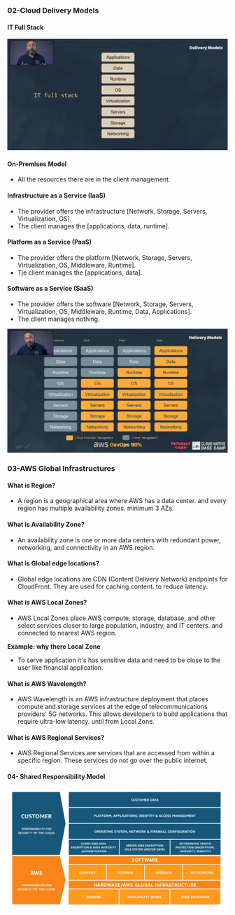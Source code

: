 ### 02-Cloud Delivery Models

#### IT Full Stack

<img src="./img/01.png">

#### On-Premises Model

- All the resources there are in the client management.

#### Infrastructure as a Service (IaaS)

- The provider offers the infrastructure [Network, Storage, Servers, Virtualization, OS].
- The client manages the [applications, data, runtime].

#### Platform as a Service (PaaS)

- The provider offers the platform [Network, Storage, Servers, Virtualization, OS, Middleware, Runtime].
- Tje client manages the [applications, data].

#### Software as a Service (SaaS)

- The provider offers the software [Network, Storage, Servers, Virtualization, OS, Middleware, Runtime, Data, Applications].
- The client manages nothing.

<img src="./img/02.png">

### 03-AWS Global Infrastructures

#### What is Region?

- A region is a geographical area where AWS has a data center. and every region has multiple availability zones. minimum 3 AZs.

#### What is Availability Zone?

- An availability zone is one or more data centers with redundant power, networking, and connectivity in an AWS region.

#### What is Global edge locations?

- Global edge locations are CDN (Content Delivery Network) endpoints for CloudFront. They are used for caching content. to reduce latency.

#### What is AWS Local Zones?

- AWS Local Zones place AWS compute, storage, database, and other select services closer to large population, industry, and IT centers. and connected to nearest AWS region.

**Example: why there Local Zone**

- To serve application it's has sensitive data and need to be close to the user like financial application.

#### What is AWS Wavelength?

- AWS Wavelength is an AWS infrastructure deployment that places compute and storage services at the edge of telecommunications providers' 5G networks. This allows developers to build applications that require ultra-low latency. until from Local Zone.

#### What is AWS Regional Services?

- AWS Regional Services are services that are accessed from within a specific region. These services do not go over the public internet.

#### 04- Shared Responsibility Model

<img src="./img/03.jpg">
